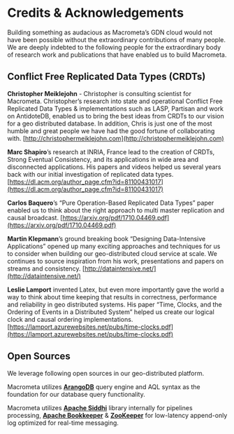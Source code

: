 # Credits & Acknowledgements

Building something as audacious as Macrometa’s GDN cloud would not have been possible without the extraordinary contributions of many people. We are deeply indebted to the following people for the extraordinary body of research work and publications that have enabled us to build Macrometa.

## Conflict Free Replicated Data Types (CRDTs)

**Christopher Meiklejohn** - Christopher is consulting scientist for Macrometa. Christopher’s research into state and operational Conflict Free Replicated Data Types & implementations such as LASP, Partisan and work on AntidoteDB, enabled us to bring the best ideas from CRDTs to our vision for a geo distributed database. In addition, Chris is just one of the most humble and great people we have had the good fortune of collaborating with.
[http://christophermeiklejohn.com](http://christophermeiklejohn.com)

**Marc Shapiro**’s research at INRIA, France lead to the creation of CRDTs, Strong Eventual Consistency, and its applications in wide area and disconnected applications. His papers and videos helped us several years back with our initial investigation of replicated data types. [https://dl.acm.org/author_page.cfm?id=81100431017](https://dl.acm.org/author_page.cfm?id=81100431017)

**Carlos Baquero**’s “Pure Operation-Based Replicated Data Types” paper enabled us to think about the right approach to multi master replication and causal broadcast. 
[https://arxiv.org/pdf/1710.04469.pdf](https://arxiv.org/pdf/1710.04469.pdf)

**Martin Klepmann**’s ground breaking book “Designing Data-Intensive Applications” opened up many exciting approaches and techniques for us to consider when building our geo-distributed cloud service at scale. We continues to source inspiration from his work, presentations and papers on streams and consistency. 
[http://dataintensive.net/](http://dataintensive.net/)

**Leslie Lamport** invented Latex, but even more importantly gave the world a way to think about time keeping that results in correctness, performance and reliability in geo distributed systems. His paper “Time, Clocks, and the Ordering of Events in a Distributed System” helped us create our logical clock and causal ordering implementations.
[https://lamport.azurewebsites.net/pubs/time-clocks.pdf](https://lamport.azurewebsites.net/pubs/time-clocks.pdf)

## Open Sources

We leverage following open sources in our geo-distributed platform. 

Macrometa utilizes [**ArangoDB**](https://github.com/arangodb/arangodb) query engine and AQL syntax as the foundation for our database query functionality. 

Macrometa utilizes [**Apache Siddhi**](https://siddhi.io/) library internally for pipelines processing, [**Apache Bookkeeper**](http://bookkeeper.apache.org/) & [**ZooKeeper**](http://zookeeper.apache.org/) for low-latency append-only log optimized for real-time messaging.